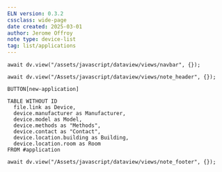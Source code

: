 ```yaml
---
ELN version: 0.3.2
cssclass: wide-page
date created: 2025-03-01
author: Jerome Offroy
note type: device-list
tag: list/applications
---
```

```dataviewjs
await dv.view("/assets/javascript/dataview/views/navbar", {});
```

```dataviewjs
await dv.view("/Assets/javascript/dataview/views/note_header", {});
```

`BUTTON[new-application]`

```dataview
TABLE WITHOUT ID
  file.link as Device, 
  device.manufacturer as Manufacturer,
  device.model as Model,
  device.methods as "Methods",
  device.contact as "Contact", 
  device.location.building as Building, 
  device.location.room as Room
FROM #application
```

```dataviewjs
await dv.view("/Assets/javascript/dataview/views/note_footer", {});
```
